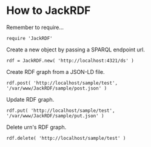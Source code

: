 # How to JackRDF

Remember to require...

	require 'JackRDF'

Create a new object by passing a SPARQL endpoint url.

	rdf = JackRDF.new( 'http://localhost:4321/ds' )

Create RDF graph from a JSON-LD file.

	rdf.post( 'http://localhost/sample/test', '/var/www/JackRDF/sample/post.json' )

Update RDF graph.

	rdf.put( 'http://localhost/sample/test', '/var/www/JackRDF/sample/put.json' )

Delete urn's RDF graph.

	rdf.delete( 'http://localhost/sample/test' )